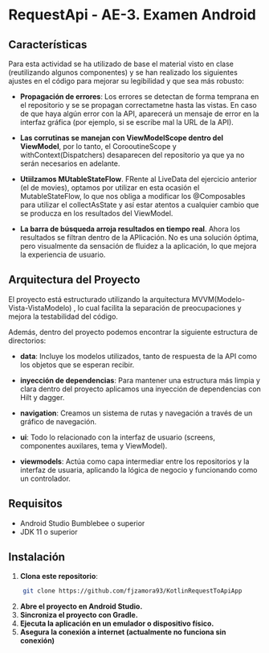 # RequestApi - AE-3. Examen Android


## Características

Para esta actividad se ha utilizado de base el material visto en clase (reutilizando algunos componentes) y se han realizado los siguientes ajustes en el código para mejorar su legibilidad y que sea más robusto:

- **Propagación de errores**: Los errores se detectan de forma temprana en el repositorio y se se propagan correctametne hasta las vistas. En caso de que haya algún error con la API, aparecerá un mensaje de error en la interfaz gráfica (por ejemplo, si se escribe mal la URL de la API).

- **Las corrutinas se manejan con ViewModelScope dentro del ViewModel**, por lo tanto, el CorooutineScope y withContext(Dispatchers) desaparecen del repositorio ya que ya no serán necesarios en adelante.

- **Utiilzamos MUtableStateFlow**. FRente al LiveData del ejercicio anterior (el de movies), optamos por utilizar en esta ocasión el MutableStateFlow, lo que  nos obliga a modificar los @Composables para utilizar el collectAsState y así estar atentos a cualquier cambio que se producza en los resultados del ViewModel.

- **La barra de búsqueda arroja resultados en tiempo real**. Ahora los resultados se filtran dentro de la APlicación. No es una solución óptima, pero visualmente da sensación de fluidez a la aplicación, lo que mejora la experiencia de usuario. 



## Arquitectura del Proyecto

El proyecto está estructurado utilizando la arquitectura MVVM(Modelo-Vista-VistaModelo) , lo cual facilita la separación de preocupaciones y mejora la testabilidad del código. 

Además, dentro del proyecto podemos encontrar la siguiente estructura de directorios:

- **data**: Incluye los modelos utilizados, tanto de respuesta de la API como los objetos que se esperan recibir.

- **inyección de dependencias**: Para mantener una estructura más limpia y clara dentro del proyecto aplicamos una inyección de dependencias con Hilt y dagger.

- **navigation**: Creamos un sistema de rutas y navegación a través de un gráfico de navegación.

- **ui**: Todo lo relacionado con la interfaz de usuario (screens, componentes auxilares, tema y ViewModel).

- **viewmodels**: Actúa como capa intermediar entre los repositorios y la interfaz de usuaria, aplicando la lógica de negocio y funcionando como un controlador.


## Requisitos

- Android Studio Bumblebee o superior
- JDK 11 o superior

## Instalación

1. **Clona este repositorio**:
```sh
	git clone https://github.com/fjzamora93/KotlinRequestToApiApp
```

2. **Abre el proyecto en Android Studio.**
3. **Sincroniza el proyecto con Gradle.**
4. **Ejecuta la aplicación en un emulador o dispositivo físico.**
5. **Asegura la conexión a internet (actualmente no funciona sin conexión)**
